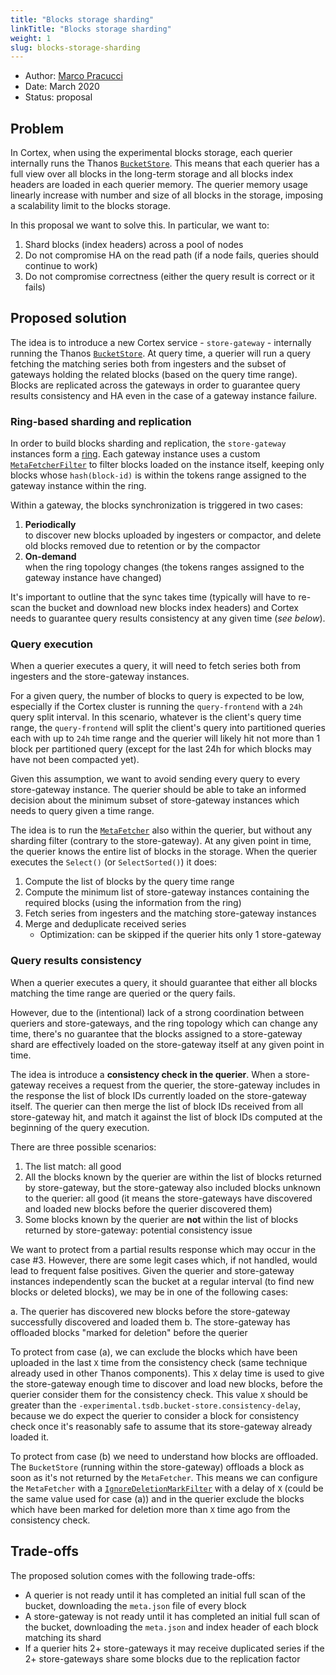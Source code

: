 ```yaml
---
title: "Blocks storage sharding"
linkTitle: "Blocks storage sharding"
weight: 1
slug: blocks-storage-sharding
---
```


- Author: [Marco Pracucci](https://github.com/pracucci)
- Date: March 2020
- Status: proposal

## Problem

In Cortex, when using the experimental blocks storage, each querier internally runs the Thanos [`BucketStore`](https://github.com/thanos-io/thanos/blob/master/pkg/store/bucket.go). This means that each querier has a full view over all blocks in the long-term storage and all blocks index headers are loaded in each querier memory. The querier memory usage linearly increase with number and size of all blocks in the storage, imposing a scalability limit to the blocks storage.

In this proposal we want to solve this. In particular, we want to:

1. Shard blocks (index headers) across a pool of nodes
2. Do not compromise HA on the read path (if a node fails, queries should continue to work)
3. Do not compromise correctness (either the query result is correct or it fails)

## Proposed solution

The idea is to introduce a new Cortex service - `store-gateway` - internally running the Thanos [`BucketStore`](https://github.com/thanos-io/thanos/blob/master/pkg/store/bucket.go). At query time, a querier will run a query fetching the matching series both from ingesters and the subset of gateways holding the related blocks (based on the query time range). Blocks are replicated across the gateways in order to guarantee query results consistency and HA even in the case of a gateway instance failure.

### Ring-based sharding and replication

In order to build blocks sharding and replication, the `store-gateway` instances form a [ring](../architecture.md#the-hash-ring). Each gateway instance uses a custom [`MetaFetcherFilter`](https://github.com/thanos-io/thanos/blob/master/pkg/block/fetcher.go#L108) to filter blocks loaded on the instance itself, keeping only blocks whose `hash(block-id)` is within the tokens range assigned to the gateway instance within the ring.

Within a gateway, the blocks synchronization is triggered in two cases:

1. **Periodically**<br />
   to discover new blocks uploaded by ingesters or compactor, and delete old blocks removed due to retention or by the compactor
2. **On-demand**<br/>
   when the ring topology changes (the tokens ranges assigned to the gateway instance have changed)

It's important to outline that the sync takes time (typically will have to re-scan the bucket and download new blocks index headers) and Cortex needs to guarantee query results consistency at any given time (_see below_).

### Query execution

When a querier executes a query, it will need to fetch series both from ingesters and the store-gateway instances.

For a given query, the number of blocks to query is expected to be low, especially if the Cortex cluster is running the `query-frontend` with a `24h` query split interval. In this scenario, whatever is the client's query time range, the `query-frontend` will split the client's query into partitioned queries each with up to `24h` time range and the querier will likely hit not more than 1 block per partitioned query (except for the last 24h for which blocks may have not been compacted yet).

Given this assumption, we want to avoid sending every query to every store-gateway instance. The querier should be able to take an informed decision about the minimum subset of store-gateway instances which needs to query given a time range.

The idea is to run the [`MetaFetcher`](https://github.com/thanos-io/thanos/blob/master/pkg/block/fetcher.go#L127) also within the querier, but without any sharding filter (contrary to the store-gateway). At any given point in time, the querier knows the entire list of blocks in the storage. When the querier executes the `Select()` (or `SelectSorted()`) it does:

1. Compute the list of blocks by the query time range
2. Compute the minimum list of store-gateway instances containing the required blocks (using the information from the ring)
3. Fetch series from ingesters and the matching store-gateway instances
4. Merge and deduplicate received series
   - Optimization: can be skipped if the querier hits only 1 store-gateway

### Query results consistency

When a querier executes a query, it should guarantee that either all blocks matching the time range are queried or the query fails.

However, due to the (intentional) lack of a strong coordination between queriers and store-gateways, and the ring topology which can change any time, there's no guarantee that the blocks assigned to a store-gateway shard are effectively loaded on the store-gateway itself at any given point in time.

The idea is introduce a **consistency check in the querier**. When a store-gateway receives a request from the querier, the store-gateway includes in the response the list of block IDs currently loaded on the store-gateway itself. The querier can then merge the list of block IDs received from all store-gateway hit, and match it against the list of block IDs computed at the beginning of the query execution.

There are three possible scenarios:

1. The list match: all good
2. All the blocks known by the querier are within the list of blocks returned by store-gateway, but the store-gateway also included blocks unknown to the querier: all good (it means the store-gateways have discovered and loaded new blocks before the querier discovered them)
3. Some blocks known by the querier are **not** within the list of blocks returned by store-gateway: potential consistency issue

We want to protect from a partial results response which may occur in the case #3. However, there are some legit cases which, if not handled, would lead to frequent false positives. Given the querier and store-gateway instances independently scan the bucket at a regular interval (to find new blocks or deleted blocks), we may be in one of the following cases:

a. The querier has discovered new blocks before the store-gateway successfully discovered and loaded them
b. The store-gateway has offloaded blocks "marked for deletion" before the querier

To protect from case (a), we can exclude the blocks which have been uploaded in the last `X` time from the consistency check (same technique already used in other Thanos components). This `X` delay time is used to give the store-gateway enough time to discover and load new blocks, before the querier consider them for the consistency check. This value `X` should be greater than the `-experimental.tsdb.bucket-store.consistency-delay`, because we do expect the querier to consider a block for consistency check once it's reasonably safe to assume that its store-gateway already loaded it.

To protect from case (b) we need to understand how blocks are offloaded. The `BucketStore` (running within the store-gateway) offloads a block as soon as it's not returned by the `MetaFetcher`. This means we can configure the `MetaFetcher` with a [`IgnoreDeletionMarkFilter`](https://github.com/thanos-io/thanos/blob/4bd19b16a752e9ceb1836c21d4156bdeb517fe50/pkg/block/fetcher.go#L648) with a delay of `X` (could be the same value used for case (a)) and in the querier exclude the blocks which have been marked for deletion more than `X` time ago from the consistency check.

## Trade-offs

The proposed solution comes with the following trade-offs:

- A querier is not ready until it has completed an initial full scan of the bucket, downloading the `meta.json` file of every block
- A store-gateway is not ready until it has completed an initial full scan of the bucket, downloading the `meta.json` and index header of each block matching its shard
- If a querier hits 2+ store-gateways it may receive duplicated series if the 2+ store-gateways share some blocks due to the replication factor
